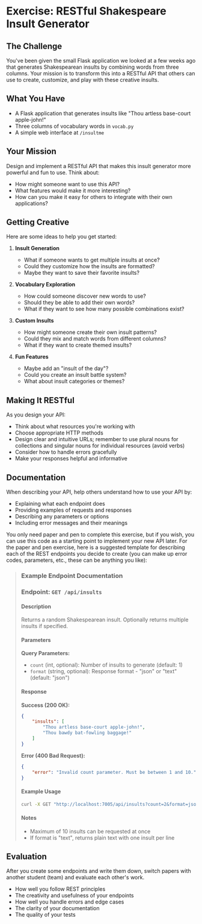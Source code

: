# Exercise: RESTful Shakespeare Insult Generator

## The Challenge
You've been given the small Flask application we looked at a few weeks ago that generates Shakespearean insults by combining words from three columns. Your mission is to transform this into a RESTful API that others can use to create, customize, and play with these creative insults. 

## What You Have
- A Flask application that generates insults like "Thou artless base-court apple-john!"
- Three columns of vocabulary words in `vocab.py`
- A simple web interface at `/insultme`

## Your Mission
Design and implement a RESTful API that makes this insult generator more powerful and fun to use. Think about:
- How might someone want to use this API?
- What features would make it more interesting?
- How can you make it easy for others to integrate with their own applications?

## Getting Creative
Here are some ideas to help you get started:

1. **Insult Generation**
   - What if someone wants to get multiple insults at once?
   - Could they customize how the insults are formatted?
   - Maybe they want to save their favorite insults?

2. **Vocabulary Exploration**
   - How could someone discover new words to use?
   - Should they be able to add their own words?
   - What if they want to see how many possible combinations exist?

3. **Custom Insults**
   - How might someone create their own insult patterns?
   - Could they mix and match words from different columns?
   - What if they want to create themed insults?

4. **Fun Features**
   - Maybe add an "insult of the day"?
   - Could you create an insult battle system?
   - What about insult categories or themes?

## Making It RESTful
As you design your API:
- Think about what resources you're working with
- Choose appropriate HTTP methods
- Design clear and intuitive URLs; remember to use plural nouns for collections and singular nouns for individual resources (avoid verbs)
- Consider how to handle errors gracefully
- Make your responses helpful and informative

## Documentation
When describing your API, help others understand how to use your API by:
- Explaining what each endpoint does
- Providing examples of requests and responses
- Describing any parameters or options
- Including error messages and their meanings

You only need paper and pen to complete this exercise, but if you wish, you can use this code as a starting point to implement your new API later. For the paper and pen exercise, here is a suggested template for describing each of the REST endpoints you decide to create (you can make up error codes, parameters, etc., these can be anything you like):

> ### Example Endpoint Documentation
> 
> ### Endpoint: `GET /api/insults`
> 
> #### Description
> Returns a random Shakespearean insult. Optionally returns multiple insults if specified.
> 
> #### Parameters
> **Query Parameters:**
> - `count` (int, optional): Number of insults to generate (default: 1)
> - `format` (string, optional): Response format - "json" or "text" (default: "json")
> 
> #### Response
> **Success (200 OK):**
> ```json
> {
>     "insults": [
>         "Thou artless base-court apple-john!",
>         "Thou bawdy bat-fowling baggage!"
>     ]
> }
> ```
> 
> **Error (400 Bad Request):**
> ```json
> {
>     "error": "Invalid count parameter. Must be between 1 and 10."
> }
> ```
> 
> #### Example Usage
> ```bash
> curl -X GET "http://localhost:7005/api/insults?count=2&format=json"
> ```
> 
> #### Notes
> - Maximum of 10 insults can be requested at once
> - If format is "text", returns plain text with one insult per line

## Evaluation
After you create some endpoints and write them down, switch papers with another student (team) and evaluate each other's work.
- How well you follow REST principles
- The creativity and usefulness of your endpoints
- How well you handle errors and edge cases
- The clarity of your documentation
- The quality of your tests
